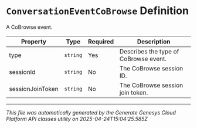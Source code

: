 # `ConversationEventCoBrowse` Definition

A CoBrowse event.

| Property | Type | Required | Description |
|----------|------|----------|-------------|
| type | `string` | Yes | Describes the type of CoBrowse event. |
| sessionId | `string` | No | The CoBrowse session ID. |
| sessionJoinToken | `string` | No | The CoBrowse session join token. |

---

*This file was automatically generated by the Generate Genesys Cloud Platform API classes utility on 2025-04-24T15:04:25.585Z*